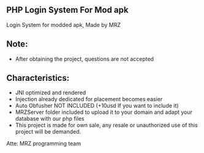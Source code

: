 ## PHP Login System For Mod apk
Login System for modded apk, Made by MRZ
 
## **Note**:
- After obtaining the project, questions are not accepted

## **Characteristics**:

- JNI optimized and rendered
- Injection already dedicated for placement becomes easier
- Auto Obfusher NOT INCLUDED (+10usd If you want to include it)
- MRZServer folder included to upload it to your domain and adapt your database with our php files
- This project is made for own sale, any resale or unauthorized use of this project will be demanded.

Atte: MRZ programming team

